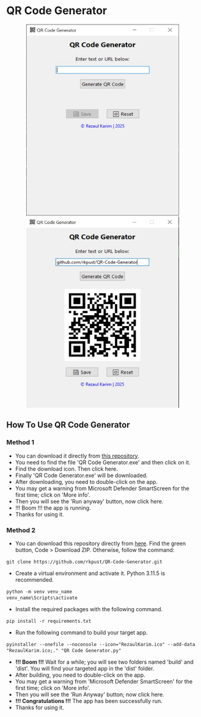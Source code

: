 # QR Code Generator
<div align="center">
  <img height="500" width="400" src="https://github.com/rkpust/QR-Code-Generator/blob/master/QR%20Code%20Generator%20UI%201.jpg"/>
  <img height="500" width="400" src="https://github.com/rkpust/QR-Code-Generator/blob/master/QR%20Code%20Generator%20UI%202.jpg"/>
</div>

## How To Use QR Code Generator
### Method 1
- You can download it directly from [this repository](https://github.com/rkpust/QR-Code-Generator/).
- You need to find the file 'QR Code Generator.exe' and then click on it.
- Find the download icon. Then click here.
- Finally 'QR Code Generator.exe' will be downloaded.
- After downloading, you need to double-click on the app.
- You may get a warning from Microsoft Defender SmartScreen for the first time; click on 'More info'.
- Then you will see the 'Run anyway' button, now click here.
- !!! Boom !!! the app is running.
- Thanks for using it.

### Method 2
- You can download this repository directly from [here](https://github.com/rkpust/QR-Code-Generator/). Find the green button, Code > Download ZIP. Otherwise, follow the command:
```
git clone https://github.com/rkpust/QR-Code-Generator.git
```

- Create a virtual environment and activate it. Python 3.11.5 is recommended.
```
python -m venv venv_name
venv_name\Scripts\activate
```

- Install the required packages with the following command.
```
pip install -r requirements.txt
```

- Run the following command to build your target app.
```
pyinstaller --onefile --noconsole --icon="RezaulKarim.ico" --add-data "RezaulKarim.ico;." "QR Code Generator.py"
```
- **!!! Boom !!!** Wait for a while; you will see two folders named 'build' and 'dist'. You will find your targeted app in the 'dist' folder.
- After building, you need to double-click on the app.
- You may get a warning from 'Microsoft Defender SmartScreen' for the first time; click on 'More info'.
- Then you will see the 'Run Anyway' button; now click here.
- **!!! Congratulations !!!** The app has been successfully run.
- Thanks for using it.
  